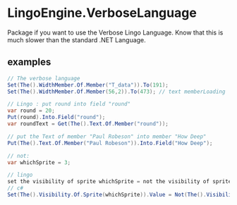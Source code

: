 # LingoEngine.VerboseLanguage
Package if you want to use the Verbose Lingo Language. Know that this is much slower than the standard .NET Language.

## examples

```csharp
// The verbose language
Set(The().WidthMember.Of.Member("T_data")).To(191);
Set(The().WidthMember.Of.Member(56,2)).To(473); // text memberLoading

// Lingo : put round into field "round"
var round = 20;
Put(round).Into.Field("round");
var roundText = Get(The().Text.Of.Member("round"));

// put the Text of member "Paul Robeson" into member "How Deep"
Put(The().Text.Of.Member("Paul Robeson")).Into.Field("How Deep");

// not:
var whichSprite = 3;

// lingo
set the visibility of sprite whichSprite = not the visibility of sprite whichSprite
// c#
Set(The().Visibility.Of.Sprite(whichSprite)).Value = Not(The().Visibility.Of.Sprite(whichSprite));

``` 